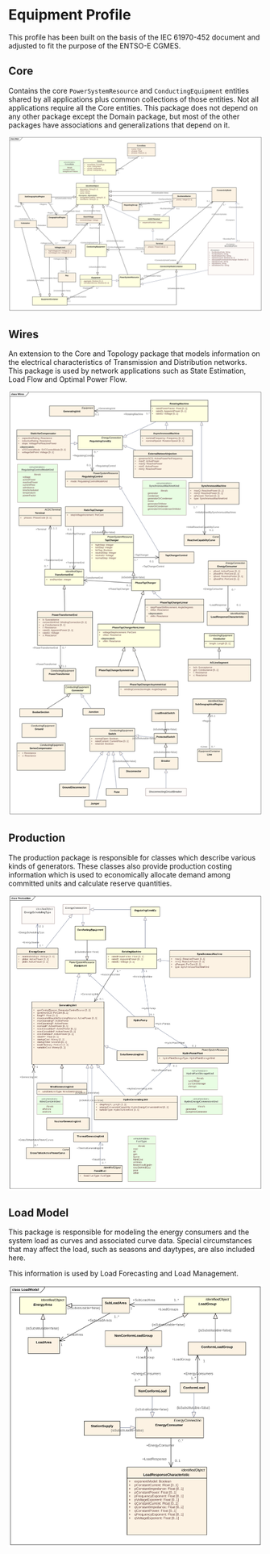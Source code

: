 # Equipment Profile

This profile has been built on the basis of the IEC 61970-452 document and adjusted to fit the purpose of the ENTSO-E CGMES.

## Core

Contains the core `PowerSystemResource` and `ConductingEquipment` entities shared by all applications plus common collections of those entities. Not all applications require all the Core entities.  This package does not depend on any other package except the Domain package, but most of the other packages have associations and generalizations that depend on it.

![Main](./Main.svg)

## Wires

An extension to the Core and Topology package that models information on the electrical characteristics of Transmission and Distribution networks. This package is used by network applications such as State Estimation, Load Flow and Optimal Power Flow.

![Wires](./Wires.svg)

## Production

The production package is responsible for classes which describe various kinds of generators. These classes also provide production costing information which is used to economically allocate demand among committed units and calculate reserve quantities.

![Production](./Production.svg)

## Load Model

This package is responsible for modeling the energy consumers and the system load as curves and associated curve data. Special circumstances that may affect the load, such as seasons and daytypes, are also included here.

This information is used by Load Forecasting and Load Management.

![Load Model](./LoadModel.svg)
